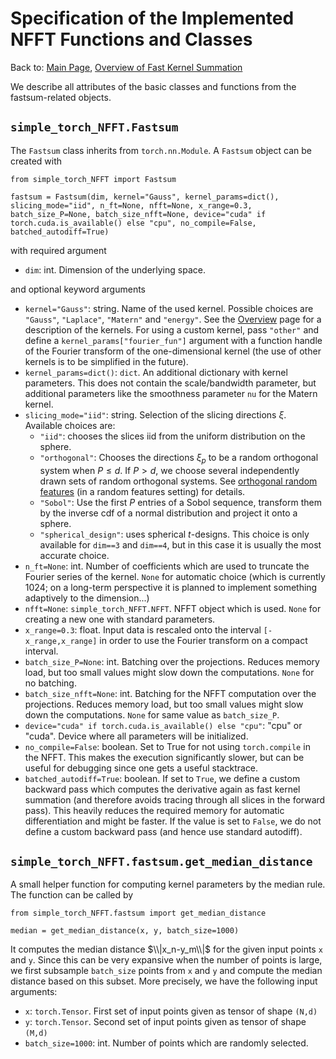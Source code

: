 # Specification of the Implemented NFFT Functions and Classes

Back to: [Main Page](../../readme.md), [Overview of Fast Kernel Summation](overview.md)

We describe all attributes of the basic classes and functions from the fastsum-related objects.

## `simple_torch_NFFT.Fastsum`

The `Fastsum` class inherits from `torch.nn.Module`. A `Fastsum` object can be created with
```
from simple_torch_NFFT import Fastsum

fastsum = Fastsum(dim, kernel="Gauss", kernel_params=dict(), slicing_mode="iid", n_ft=None, nfft=None, x_range=0.3, batch_size_P=None, batch_size_nfft=None, device="cuda" if torch.cuda.is_available() else "cpu", no_compile=False, batched_autodiff=True)
```
with required argument

- `dim`: int. Dimension of the underlying space.

and optional keyword arguments

- `kernel="Gauss"`: string. Name of the used kernel. Possible choices are `"Gauss"`, `"Laplace"`, `"Matern"` and `"energy"`. See the [Overview](overview.md) page for a description of the kernels. For using a custom kernel, pass `"other"` and define a `kernel_params["fourier_fun"]` argument with a function handle of the Fourier transform of the one-dimensional kernel (the use of other kernels is to be simplified in the future).
- `kernel_params=dict()`: `dict`. An additional dictionary with kernel parameters. This does not contain the scale/bandwidth parameter, but additional parameters like the smoothness parameter `nu` for the Matern kernel.
- `slicing_mode="iid"`: string. Selection of the slicing directions $\xi$. Available choices are:
	-  `"iid"`: chooses the slices iid from the uniform distribution on the sphere.
	- `"orthogonal"`: Chooses the directions $\xi_p$ to be a random orthogonal system when $P\le d$. If $P>d$, we choose several independently drawn sets of random orthogonal systems. See [orthogonal random features](https://arxiv.org/abs/1610.09072) (in a random features setting) for details.
	- `"Sobol"`: Use the first $P$ entries of a Sobol sequence, transform them by the inverse cdf of a normal distribution and project it onto a sphere.
	- `"spherical_design"`: uses spherical $t$-designs. This choice is only available for `dim==3` and `dim==4`, but in this case it is usually the most accurate choice.
- `n_ft=None`: int. Number of coefficients which are used to truncate the Fourier series of the kernel. `None` for automatic choice (which is currently 1024; on a long-term perspective it is planned to implement something adaptively to the dimension...)
- `nfft=None`: `simple_torch_NFFT.NFFT`. NFFT object which is used. `None` for creating a new one with standard parameters.
- `x_range=0.3`: float. Input data is rescaled onto the interval `[-x_range,x_range]` in order to use the Fourier transform on a compact interval.
- `batch_size_P=None`: int. Batching over the projections. Reduces memory load, but too small values might slow down the computations. `None` for no batching.
- `batch_size_nfft=None`: int. Batching for the NFFT computation over the projections. Reduces memory load, but too small values might slow down the computations. `None` for same value as `batch_size_P`.
- `device="cuda" if torch.cuda.is_available() else "cpu"`: "cpu" or "cuda". Device where all parameters will be initialized.
- `no_compile=False`: boolean. Set to True for not using `torch.compile` in the NFFT. This makes the execution significantly slower, but can be useful for debugging since one gets a useful stacktrace.
- `batched_autodiff=True`: boolean. If set to `True`, we define a custom backward pass which computes the derivative again as fast kernel summation (and therefore avoids tracing through all slices in the forward pass). This heavily reduces the required memory for automatic differentiation and might be faster. If the value is set to `False`, we do not define a custom backward pass (and hence use standard autodiff).

## `simple_torch_NFFT.fastsum.get_median_distance`

A small helper function for computing kernel parameters by the median rule. The function can be called by

```
from simple_torch_NFFT.fastsum import get_median_distance

median = get_median_distance(x, y, batch_size=1000)
```

It computes the median distance $\\|x_n-y_m\\|$ for the given input points `x` and `y`. Since this can be very expansive when the number of points is large, we first subsample `batch_size` points from `x` and `y` and compute the median distance based on this subset. More precisely, we have the following input arguments:

- `x`: `torch.Tensor`. First set of input points given as tensor of shape `(N,d)`
- `y`: `torch.Tensor`. Second set of input points given as tensor of shape `(M,d)`
- `batch_size=1000`: int. Number of points which are randomly selected.